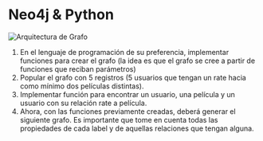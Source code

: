 # Neo4j & Python

![Arquitectura de Grafo](./images/arquitectura_grafo.png.png "Arquitectura de Grafo")

1. En el lenguaje de programación de su preferencia, implementar funciones para crear el grafo (la idea es que el grafo se cree a partir de funciones que reciban parámetros)
2. Popular el grafo con 5 registros (5 usuarios que tengan un rate hacia como mínimo dos películas distintas).
3. Implementar función para encontrar un usuario, una película y un usuario con su relación rate a película.
4. Ahora, con las funciones previamente creadas, deberá generar el siguiente grafo. Es importante que tome en cuenta todas las propiedades de cada label y de aquellas relaciones que tengan alguna.
